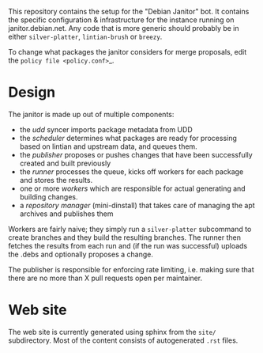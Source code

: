 This repository contains the setup for the "Debian Janitor" bot. It contains
the specific configuration & infrastructure for the instance running on
janitor.debian.net. Any code that is more generic should probably be
in either ``silver-platter``, ``lintian-brush`` or ``breezy``.

To change what packages the janitor considers for merge proposals,
edit the `policy file <policy.conf>`_.

Design
======

The janitor is made up out of multiple components:

* the *udd* syncer imports package metadata from UDD
* the *scheduler* determines what packages are ready for processing
  based on lintian and upstream data, and queues them.
* the *publisher* proposes or pushes changes that have been successfully
  created and built previously
* the *runner* processes the queue, kicks off workers for
  each package and stores the results.
* one or more *workers* which are responsible for actual generating and
  building changes.
* a *repository manager* (mini-dinstall) that takes care of managing the
  apt archives and publishes them

Workers are fairly naive; they simply run a ``silver-platter`` subcommand
to create branches and they build the resulting branches. The runner
then fetches the results from each run and (if the run was successful)
uploads the .debs and optionally proposes a change.

The publisher is responsible for enforcing rate limiting, i.e. making sure
that there are no more than X pull requests open per maintainer.

Web site
========

The web site is currently generated using sphinx from the ``site/``
subdirectory. Most of the content consists of autogenerated ``.rst`` files.

